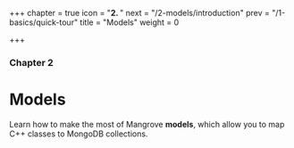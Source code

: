 +++
chapter = true
icon = "<b>2. </b>"
next = "/2-models/introduction"
prev = "/1-basics/quick-tour"
title = "Models"
weight = 0

+++

### Chapter 2

# Models

Learn how to make the most of Mangrove **models**, which allow you to map C++ classes to MongoDB collections.
